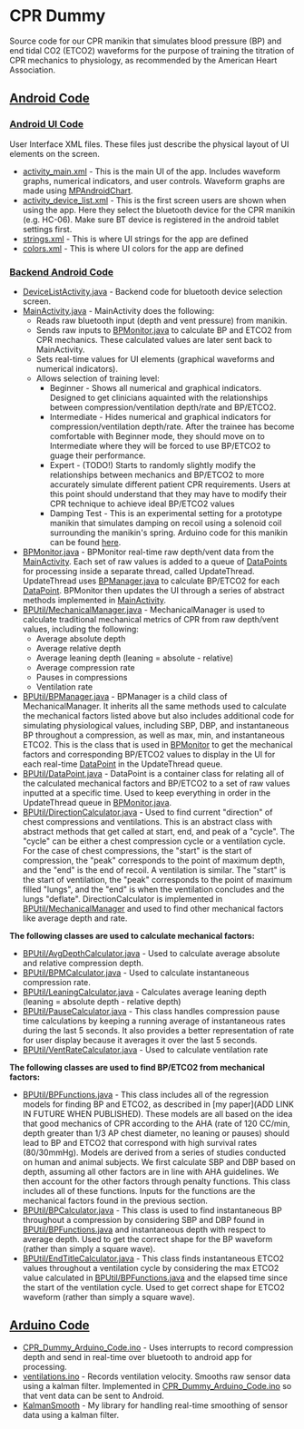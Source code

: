 # CPR Dummy
Source code for our CPR manikin that simulates blood pressure (BP) and end tidal CO2 (ETCO2) waveforms for the purpose of training the titration of CPR mechanics to physiology, as recommended by the American Heart Association.

## [Android Code](app/src/main)
### [Android UI Code](app/src/main/res)
User Interface XML files. These files just describe the physical layout of UI elements on the screen.
* [activity_main.xml](app/src/main/res/layout/activity_main.xml) - This is the main UI of the app. Includes waveform graphs, numerical indicators, and user controls. Waveform graphs are made using [MPAndroidChart](https://github.com/PhilJay/MPAndroidChart).
* [activity_device_list.xml](/app/src/main/res/layout/activity_device_list.xml) - This is the first screen users are shown when using the app. Here they select the bluetooth device for the CPR manikin (e.g. HC-06). Make sure BT device is registered in the android tablet settings first.
* [strings.xml](app/src/main/res/values/strings.xml) - This is where UI strings for the app are defined
* [colors.xml](app/src/main/res/values/colors.xml) - This is where UI colors for the app are defined

### [Backend Android Code](src/main/java/com/application/nick/cprdummy)

* [DeviceListActivity.java](app/src/main/java/com/application/nick/cprdummy/DeviceListActivity.java) - Backend code for bluetooth device selection screen. 
* [MainActivity.java](app/src/main/java/com/application/nick/cprdummy/MainActivity.java) - MainActivity does the following:
  * Reads raw bluetooth input (depth and vent pressure) from manikin. 
  * Sends raw inputs to [BPMonitor.java](app/src/main/java/com/application/nick/cprdummy/BPMonitor.java) to calculate BP and ETCO2 from CPR mechanics. These calculated values are later sent back to MainActivity. 
  * Sets real-time values for UI elements (graphical waveforms and numerical indicators). 
  * Allows selection of training level:
    * Beginner - Shows all numerical and graphical indicators. Designed to get clinicians aquainted with the relationships between compression/ventilation depth/rate and BP/ETCO2.
    * Intermediate - Hides numerical and graphical indicators for compression/ventilation depth/rate. After the trainee has become comfortable with Beginner mode, they should move on to Intermediate where they will be forced to use BP/ETCO2 to guage their performance.
    * Expert - (TODO!) Starts to randomly slightly modify the relationships between mechanics and BP/ETCO2 to more accurately simulate different patient CPR requirements. Users at this point should understand that they may have to modify their CPR technique to achieve ideal BP/ETCO2 values
    * Damping Test - This is an experimental setting for a prototype manikin that simulates damping on recoil using a solenoid coil surrounding the manikin's spring. Arduino code for this manikin can be found [here](https://github.com/njwidmann/MoldingManikin).
* [BPMonitor.java](app/src/main/java/com/application/nick/cprdummy/BPMonitor.java) - BPMonitor real-time raw depth/vent data from the [MainActivity](app/src/main/java/com/application/nick/cprdummy/MainActivity.java). Each set of raw values is added to a queue of [DataPoints](app/src/main/java/com/application/nick/cprdummy/BPUtil/DataPoint.java) for processing inside a separate thread, called UpdateThread. UpdateThread uses [BPManager.java](app/src/main/java/com/application/nick/cprdummy/BPUtil/BPManager.java) to calculate BP/ETCO2 for each [DataPoint](app/src/main/java/com/application/nick/cprdummy/BPUtil/DataPoint.java). BPMonitor then updates the UI through a series of abstract methods implemented in [MainActivity](app/src/main/java/com/application/nick/cprdummy/MainActivity.java).
* [BPUtil/MechanicalManager.java](app/src/main/java/com/application/nick/cprdummy/BPUtil/MechanicalManager.java) - MechanicalManager is used to calculate traditional mechanical metrics of CPR from raw depth/vent values, including the following:
  * Average absolute depth
  * Average relative depth
  * Average leaning depth (leaning = absolute - relative)
  * Average compression rate
  * Pauses in compressions
  * Ventilation rate
* [BPUtil/BPManager.java](app/src/main/java/com/application/nick/cprdummy/BPUtil/BPManager.java) - BPManager is a child class of MechanicalManager. It inherits all the same methods used to calculate the mechanical factors listed above but also includes additional code for simulating physiological values, including SBP, DBP, and instantaneous BP throughout a compression, as well as max, min, and instantaneous ETCO2. This is the class that is used in [BPMonitor](app/src/main/java/com/application/nick/cprdummy/BPMonitor.java) to get the mechanical factors and corresponding BP/ETCO2 values to display in the UI for each real-time [DataPoint](app/src/main/java/com/application/nick/cprdummy/BPUtil/DataPoint.java) in the UpdateThread queue.
* [BPUtil/DataPoint.java](app/src/main/java/com/application/nick/cprdummy/BPUtil/DataPoint.java) - DataPoint is a container class for relating all of the calculated mechanical factors and BP/ETCO2 to a set of raw values inputted at a specific time. Used to keep everything in order in the UpdateThread queue in [BPMonitor.java](app/src/main/java/com/application/nick/cprdummy/BPMonitor.java). 
* [BPUtil/DirectionCalculator.java](app/src/main/java/com/application/nick/cprdummy/BPUtil/DirectionCalculator.java) - Used to find current "direction" of chest compressions and ventilations. This is an abstract class with abstract methods that get called at start, end, and peak of a "cycle". The "cycle" can be either a chest compression cycle or a ventilation cycle. For the case of chest compressions, the "start" is the start of compression, the "peak" corresponds to the point of maximum depth, and the "end" is the end of recoil. A ventilation is similar. The "start" is the start of ventilation, the "peak" corresponds to the point of maximum filled "lungs", and the "end" is when the ventilation concludes and the lungs "deflate". DirectionCalculator is implemented in [BPUtil/MechanicalManager](app/src/main/java/com/application/nick/cprdummy/BPUtil/MechanicalManager.java) and used to find other mechanical factors like average depth and rate. 

**The following classes are used to calculate mechanical factors:**

* [BPUtil/AvgDepthCalculator.java](app/src/main/java/com/application/nick/cprdummy/BPUtil/AvgDepthCalculator.java) - Used to calculate average absolute and relative compression depth. 
* [BPUtil/BPMCalculator.java](app/src/main/java/com/application/nick/cprdummy/BPUtil/BPMCalculator.java) - Used to calculate instantaneous compression rate.
* [BPUtil/LeaningCalculator.java](app/src/main/java/com/application/nick/cprdummy/BPUtil/LeaningCalculator.java) - Calculates average leaning depth (leaning = absolute depth - relative depth)
* [BPUtil/PauseCalculator.java](app/src/main/java/com/application/nick/cprdummy/BPUtil/PauseCalculator.java) - This class handles compression pause time calculations by keeping a running average of instantaneous rates during the last 5 seconds. It also provides a better representation of rate for user display because it averages it over the last 5 seconds.
* [BPUtil/VentRateCalculator.java](app/src/main/java/com/application/nick/cprdummy/BPUtil/VentRateCalculator.java) - Used to calculate ventilation rate

**The following classes are used to find BP/ETCO2 from mechanical factors:**

* [BPUtil/BPFunctions.java](app/src/main/java/com/application/nick/cprdummy/BPUtil/BPFunctions.java) - This class includes all of the regression models for finding BP and ETCO2, as described in [my paper](ADD LINK IN FUTURE WHEN PUBLISHED). These models are all based on the idea that good mechanics of CPR according to the AHA (rate of 120 CC/min, depth greater than 1/3 AP chest diameter, no leaning or pauses) should lead to BP and ETCO2 that correspond with high survival rates (80/30mmHg). Models are derived from a series of studies conducted on human and animal subjects. We first calculate SBP and DBP based on depth, assuming all other factors are in line with AHA guidelines. We then account for the other factors through penalty functions. This class includes all of these functions. Inputs for the functions are the mechanical factors found in the previous section.
* [BPUtil/BPCalculator.java](app/src/main/java/com/application/nick/cprdummy/BPUtil/BPCalculator.java) - This class is used to find instantaneous BP throughout a compression by considering SBP and DBP found in [BPUtil/BPFunctions.java](app/src/main/java/com/application/nick/cprdummy/BPUtil/BPFunctions.java) and instantaneous depth with respect to average depth. Used to get the correct shape for the BP waveform (rather than simply a square wave).
* [BPUtil/EndTitleCalculator.java](app/src/main/java/com/application/nick/cprdummy/BPUtil/EndTitleCalculator.java) - This class finds instantaneous ETCO2 values throughout a ventilation cycle by considering the max ETCO2 value calculated in [BPUtil/BPFunctions.java](app/src/main/java/com/application/nick/cprdummy/BPUtil/BPFunctions.java) and the elapsed time since the start of the ventilation cycle. Used to get correct shape for ETCO2 waveform (rather than simply a square wave).

## [Arduino Code](CPR_Dummy_Arduino_Code)

* [CPR_Dummy_Arduino_Code.ino](CPR_Dummy_Arduino_Code/CPR_Dummy_Arduino_Code.ino) - Uses interrupts to record compression depth and send in real-time over bluetooth to android app for processing.
* [ventilations.ino](CPR_Dummy_Arduino_Code/ventilations.ino) - Records ventilation velocity. Smooths raw sensor data using a kalman filter. Implemented in [CPR_Dummy_Arduino_Code.ino](CPR_Dummy_Arduino_Code/CPR_Dummy_Arduino_Code.ino) so that vent data can be sent to Android.
* [KalmanSmooth](CPR_Dummy_Arduino_Code/KalmanSmooth) - My library for handling real-time smoothing of sensor data using a kalman filter.
